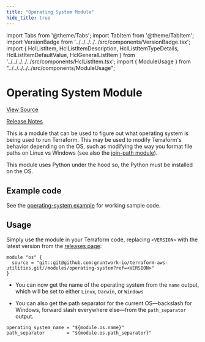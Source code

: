 ```yaml
---
title: "Operating System Module"
hide_title: true
---
```


import Tabs from '@theme/Tabs';
import TabItem from '@theme/TabItem';
import VersionBadge from '../../../../../src/components/VersionBadge.tsx';
import { HclListItem, HclListItemDescription, HclListItemTypeDetails, HclListItemDefaultValue, HclGeneralListItem } from '../../../../../src/components/HclListItem.tsx';
import { ModuleUsage } from "../../../../../src/components/ModuleUsage";

<VersionBadge repoTitle="Terraform Utility Modules" version="0.10.5" lastModifiedVersion="0.9.6"/>

# Operating System Module

<a href="https://github.com/gruntwork-io/terraform-aws-utilities/tree/v0.10.5/modules/operating-system" className="link-button" title="View the source code for this module in GitHub.">View Source</a>

<a href="https://github.com/gruntwork-io/terraform-aws-utilities/releases/tag/v0.9.6" className="link-button" title="Release notes for only versions which impacted this module.">Release Notes</a>

This is a module that can be used to figure out what operating system is being used to run Terraform. This may be used
to modify Terraform's behavior depending on the OS, such as modifying the way you format file paths on Linux vs
Windows (see also the [join-path module](https://github.com/gruntwork-io/terraform-aws-utilities/tree/v0.10.5/modules/join-path)).

This module uses Python under the hood so, the Python must be installed on the OS.

## Example code

See the [operating-system example](https://github.com/gruntwork-io/terraform-aws-utilities/tree/v0.10.5/examples/operating-system) for working sample code.

## Usage

Simply use the module in your Terraform code, replacing `<VERSION>` with the latest version from the [releases
page](https://github.com/gruntwork-io/terraform-aws-utilities/releases):

```hcl
module "os" {
  source = "git::git@github.com:gruntwork-io/terraform-aws-utilities.git//modules/operating-system?ref=<VERSION>"
}
```

*   You can now get the name of the operating system from the `name` output, which will be set to either `Linux`,
    `Darwin`, or `Windows`

*   You can also get the path separator for the current OS—backslash for Windows, forward slash everywhere else—from the
    `path_separator` output.

```hcl
operating_system_name = "${module.os.name}"
path_separator        = "${module.os.path_separator}"
```


<!-- ##DOCS-SOURCER-START
{
  "originalSources": [
    "https://github.com/gruntwork-io/terraform-aws-utilities/tree/v0.10.5/modules/operating-system/readme.md",
    "https://github.com/gruntwork-io/terraform-aws-utilities/tree/v0.10.5/modules/operating-system/variables.tf",
    "https://github.com/gruntwork-io/terraform-aws-utilities/tree/v0.10.5/modules/operating-system/outputs.tf"
  ],
  "sourcePlugin": "module-catalog-api",
  "hash": "73d8d2a5ad28cb4e20d7ab5817547104"
}
##DOCS-SOURCER-END -->
